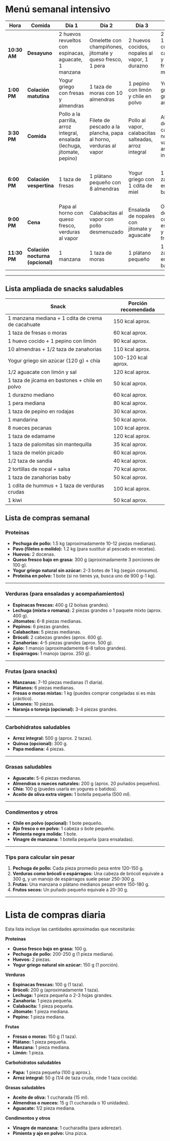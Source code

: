 # **Menú semanal intensivo**

|**Hora**|**Comida**|**Día 1**|**Día 2**|**Día 3**|**Día 4**|**Día 5**|**Día 6**|**Día 7**|
|---|---|---|---|---|---|---|---|---|
|**10:30 AM**|**Desayuno**|2 huevos revueltos con espinacas, aguacate, 1 manzana|Omelette con champiñones, jitomate y queso fresco, 1 pera|2 huevos cocidos, nopales al vapor, 1 durazno|2 claras y 1 huevo con calabacitas y queso fresco, 1 mandarina|2 huevos revueltos con acelgas, 1 taza de papaya|Omelette con espinacas, jitomate, 1 kiwi|2 huevos cocidos con ejotes al vapor, 1 taza de melón|
|**1:00 PM**|**Colación matutina**|Yogur griego con fresas y almendras|1 taza de moras con 10 almendras|1 pepino con limón y chile en polvo|Yogur griego con granola y arándanos|1 zanahoria mediana con hummus|Yogur griego con semillas de girasol|Pepino con limón y un toque de sal baja en sodio|
|**3:30 PM**|**Comida**|Pollo a la parrilla, arroz integral, ensalada (lechuga, jitomate, pepino)|Filete de pescado a la plancha, papa al horno, verduras al vapor|Pollo al vapor, calabacitas salteadas, arroz integral|Albóndigas de pollo en caldillo, nopales al vapor, arroz integral|Pechuga de pavo, puré de camote, ensalada (espinaca y zanahoria)|Pescado empapelado, verduras al vapor, arroz integral|Pollo asado, ensalada de lechuga, jitomate, y aguacate|
|**6:00 PM**|**Colación vespertina**|1 taza de fresas|1 plátano pequeño con 8 almendras|Yogur griego con 1 cdita de miel|1 taza de zanahorias en bastones|1 manzana con 1 cdita de crema de cacahuate|1 taza de moras mixtas|1 durazno pequeño con 5 nueces|
|**9:00 PM**|**Cena**|Papa al horno con queso fresco, verduras al vapor|Calabacitas al vapor con pollo desmenuzado|Ensalada de nopales con jitomate y aguacate|Omelette de claras con espinacas y queso fresco|Ensalada de pollo con lechuga y limón|Sopa de verduras, tostadas horneadas|Calabacitas rellenas de pollo y queso fresco|
|**11:30 PM**|**Colación nocturna (opcional)**|1 manzana|1 taza de moras|1 plátano pequeño|1 taza de zanahorias en bastones|1 manzana|1 taza de fresas|1 pera pequeña|

---

## **Lista ampliada de snacks saludables**

|**Snack**|**Porción recomendada**|
|---|---|
|1 manzana mediana + 1 cdita de crema de cacahuate|150 kcal aprox.|
|1 taza de fresas o moras|60 kcal aprox.|
|1 huevo cocido + 1 pepino con limón|90 kcal aprox.|
|10 almendras + 1/2 taza de zanahorias|110 kcal aprox.|
|Yogur griego sin azúcar (120 g) + chía|100-120 kcal aprox.|
|1/2 aguacate con limón y sal|120 kcal aprox.|
|1 taza de jícama en bastones + chile en polvo|50 kcal aprox.|
|1 durazno mediano|60 kcal aprox.|
|1 pera mediana|80 kcal aprox.|
|1 taza de pepino en rodajas|30 kcal aprox.|
|1 mandarina|50 kcal aprox.|
|8 nueces pecanas|100 kcal aprox.|
|1 taza de edamame|120 kcal aprox.|
|1 taza de palomitas sin mantequilla|35 kcal aprox.|
|1 taza de melón picado|60 kcal aprox.|
|1/2 taza de sandía|40 kcal aprox.|
|2 tortillas de nopal + salsa|70 kcal aprox.|
|1 taza de zanahorias baby|50 kcal aprox.|
|1 cdita de hummus + 1 taza de verduras crudas|100 kcal aprox.|
|1 kiwi|50 kcal aprox.|

## **Lista de compras semanal**

### **Proteínas**

- **Pechuga de pollo:** 1.5 kg (aproximadamente 10-12 piezas medianas).
- **Pavo (filetes o molido):** 1.2 kg (para sustituir al pescado en recetas).
- **Huevos:** 2 docenas.
- **Queso fresco bajo en grasa:** 300 g (aproximadamente 3 porciones de 100 g).
- **Yogur griego natural sin azúcar:** 2-3 botes de 1 kg (según consumo).
- **Proteína en polvo:** 1 bote (si no tienes ya, busca uno de 900 g-1 kg).

---

### **Verduras** (para ensaladas y acompañamientos)

- **Espinacas frescas:** 400 g (2 bolsas grandes).
- **Lechuga (mixta o romana):** 2 piezas grandes o 1 paquete mixto (aprox. 400 g).
- **Jitomates:** 6-8 piezas medianas.
- **Pepinos:** 6 piezas grandes.
- **Calabacitas:** 5 piezas medianas.
- **Brócoli:** 2 cabezas grandes (aprox. 600 g).
- **Zanahorias:** 4-5 piezas grandes (aprox. 500 g).
- **Apio:** 1 manojo (aproximadamente 6-8 tallos grandes).
- **Espárragos:** 1 manojo (aprox. 250 g).

---

### **Frutas** (para snacks)

- **Manzanas:** 7-10 piezas medianas (1 diaria).
- **Plátanos:** 6 piezas medianas.
- **Fresas o moras mixtas:** 1 kg (puedes comprar congeladas si es más práctico).
- **Limones:** 10 piezas.
- **Naranja o toronja (opcional):** 3-4 piezas grandes.

---

### **Carbohidratos saludables**

- **Arroz integral:** 500 g (aprox. 2 tazas).
- **Quinoa (opcional):** 300 g.
- **Papa mediana:** 4 piezas.

---

### **Grasas saludables**

- **Aguacate:** 5-6 piezas medianas.
- **Almendras o nueces naturales:** 200 g (aprox. 20 puñados pequeños).
- **Chía:** 100 g (puedes usarla en yogures o batidos).
- **Aceite de oliva extra virgen:** 1 botella pequeña (500 ml).

---

### **Condimentos y otros**

- **Chile en polvo (opcional):** 1 bote pequeño.
- **Ajo fresco o en polvo:** 1 cabeza o bote pequeño.
- **Pimienta negra molida:** 1 bote.
- **Vinagre de manzana:** 1 botella pequeña (para ensaladas).

---

### **Tips para calcular sin pesar**

1. **Pechuga de pollo:** Cada pieza promedio pesa entre 120-150 g.
2. **Verduras como brócoli o espárragos:** Una cabeza de brócoli equivale a 300 g, y un manojo de espárragos suele pesar 250-300 g.
3. **Frutas:** Una manzana o plátano medianos pesan entre 150-180 g.
4. **Frutos secos:** Un puñado pequeño equivale a 20-30 g.

---
# Lista de compras diaria

Esta lista incluye las cantidades aproximadas que necesitarás:

**Proteínas**
- **Queso fresco bajo en grasa:** 100 g.
- **Pechuga de pollo:** 200-250 g (1 pieza mediana).
- **Huevos:** 2 piezas.
- **Yogur griego natural sin azúcar:** 150 g (1 porción).

**Verduras**
- **Espinacas frescas:** 100 g (1 taza).
- **Brócoli:** 200 g (aproximadamente 1 taza).
- **Lechuga:** 1 pieza pequeña o 2-3 hojas grandes.
- **Zanahoria:** 1 pieza pequeña.
- **Calabacita:** 1 pieza pequeña.
- **Jitomate:** 1 pieza mediana.
- **Pepino:** 1 pieza mediana.

**Frutas**
- **Fresas o moras:** 150 g (1 taza).
- **Plátano:** 1 pieza pequeña.
- **Manzana:** 1 pieza mediana.
- **Limón:** 1 pieza.

**Carbohidratos saludables**
- **Papa:** 1 pieza pequeña (100 g aprox.).
- **Arroz integral:** 50 g (1/4 de taza cruda, rinde 1 taza cocida).

**Grasas saludables**
- **Aceite de oliva:** 1 cucharada (15 ml).
- **Almendras o nueces:** 15 g (1 cucharada o 10 unidades).
- **Aguacate:** 1/2 pieza mediana.

**Condimentos y otros**
- **Vinagre de manzana:** 1 cucharadita (para aderezar).
- **Pimienta y ajo en polvo:** Una pizca.